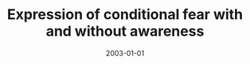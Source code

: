 ---
title: "Expression of conditional fear with and without awareness"
date: 2003-01-01
authors_string: D. Knight, H. Nguyen, Peter Bandettini
authors:
   - D. Knight
   - H. Nguyen
   - Peter Bandettini
author_ids:
   - david_knight
   - hanh_nguyen
   - peter_bandettini
journal: 'Proceedings of the National Academy of Sciences of the United States of America'
volume: 100
issue: 
pages: 15280-15283
book_title: ''
publisher: ''
abstract: ""
project_id: 
paper_url: 
doi: 
data_loc: ''
code_loc: ''
file: '/assets/publications//assets/publications/'
file_name: '/assets/publications/'
type: journal_article
pub_str: ' (2003) Proceedings of the National Academy of Sciences of the United States of America 100: 15280-15283'
layout: publication 
---